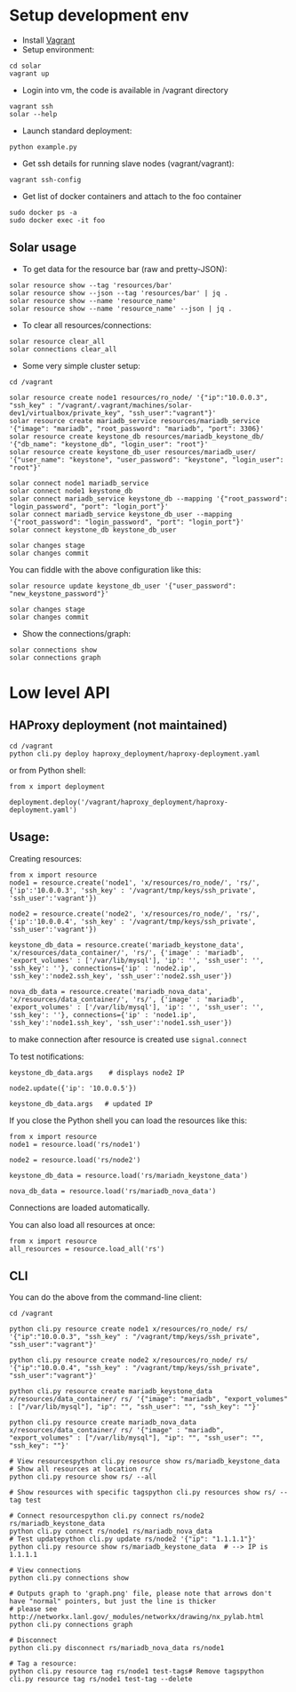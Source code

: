 # Setup development env

* Install [Vagrant](http://www.vagrantup.com/downloads.html)
* Setup environment:
```
cd solar
vagrant up
```

* Login into vm, the code is available in /vagrant directory
```
vagrant ssh
solar --help
```

* Launch standard deployment:
```
python example.py
```

* Get ssh details for running slave nodes (vagrant/vagrant):
```
vagrant ssh-config
```

* Get list of docker containers and attach to the foo container
```
sudo docker ps -a
sudo docker exec -it foo
```

## Solar usage

* To get data for the resource bar (raw and pretty-JSON):
```
solar resource show --tag 'resources/bar'
solar resource show --json --tag 'resources/bar' | jq .
solar resource show --name 'resource_name'
solar resource show --name 'resource_name' --json | jq .
```

* To clear all resources/connections:
```
solar resource clear_all
solar connections clear_all
```

* Some very simple cluster setup:
```
cd /vagrant

solar resource create node1 resources/ro_node/ '{"ip":"10.0.0.3", "ssh_key" : "/vagrant/.vagrant/machines/solar-dev1/virtualbox/private_key", "ssh_user":"vagrant"}'
solar resource create mariadb_service resources/mariadb_service '{"image": "mariadb", "root_password": "mariadb", "port": 3306}'
solar resource create keystone_db resources/mariadb_keystone_db/ '{"db_name": "keystone_db", "login_user": "root"}'
solar resource create keystone_db_user resources/mariadb_user/ '{"user_name": "keystone", "user_password": "keystone", "login_user": "root"}'

solar connect node1 mariadb_service
solar connect node1 keystone_db
solar connect mariadb_service keystone_db --mapping '{"root_password": "login_password", "port": "login_port"}'
solar connect mariadb_service keystone_db_user --mapping '{"root_password": "login_password", "port": "login_port"}'
solar connect keystone_db keystone_db_user

solar changes stage
solar changes commit
```

You can fiddle with the above configuration like this:
```
solar resource update keystone_db_user '{"user_password": "new_keystone_password"}'

solar changes stage
solar changes commit
```

* Show the connections/graph:
```
solar connections show
solar connections graph
```

# Low level API

## HAProxy deployment (not maintained)

```
cd /vagrant
python cli.py deploy haproxy_deployment/haproxy-deployment.yaml
```

or from Python shell:

```
from x import deployment

deployment.deploy('/vagrant/haproxy_deployment/haproxy-deployment.yaml')
```

## Usage:

Creating resources:

```
from x import resource
node1 = resource.create('node1', 'x/resources/ro_node/', 'rs/', {'ip':'10.0.0.3', 'ssh_key' : '/vagrant/tmp/keys/ssh_private', 'ssh_user':'vagrant'})

node2 = resource.create('node2', 'x/resources/ro_node/', 'rs/', {'ip':'10.0.0.4', 'ssh_key' : '/vagrant/tmp/keys/ssh_private', 'ssh_user':'vagrant'})

keystone_db_data = resource.create('mariadb_keystone_data', 'x/resources/data_container/', 'rs/', {'image' : 'mariadb', 'export_volumes' : ['/var/lib/mysql'], 'ip': '', 'ssh_user': '', 'ssh_key': ''}, connections={'ip' : 'node2.ip', 'ssh_key':'node2.ssh_key', 'ssh_user':'node2.ssh_user'})

nova_db_data = resource.create('mariadb_nova_data', 'x/resources/data_container/', 'rs/', {'image' : 'mariadb', 'export_volumes' : ['/var/lib/mysql'], 'ip': '', 'ssh_user': '', 'ssh_key': ''}, connections={'ip' : 'node1.ip', 'ssh_key':'node1.ssh_key', 'ssh_user':'node1.ssh_user'})
```

to make connection after resource is created use `signal.connect`

To test notifications:

```
keystone_db_data.args    # displays node2 IP

node2.update({'ip': '10.0.0.5'})

keystone_db_data.args   # updated IP
```

If you close the Python shell you can load the resources like this:

```
from x import resource
node1 = resource.load('rs/node1')

node2 = resource.load('rs/node2')

keystone_db_data = resource.load('rs/mariadn_keystone_data')

nova_db_data = resource.load('rs/mariadb_nova_data')
```

Connections are loaded automatically.


You can also load all resources at once:

```
from x import resource
all_resources = resource.load_all('rs')
```

## CLI

You can do the above from the command-line client:

```
cd /vagrant

python cli.py resource create node1 x/resources/ro_node/ rs/ '{"ip":"10.0.0.3", "ssh_key" : "/vagrant/tmp/keys/ssh_private", "ssh_user":"vagrant"}'

python cli.py resource create node2 x/resources/ro_node/ rs/ '{"ip":"10.0.0.4", "ssh_key" : "/vagrant/tmp/keys/ssh_private", "ssh_user":"vagrant"}'

python cli.py resource create mariadb_keystone_data x/resources/data_container/ rs/ '{"image": "mariadb", "export_volumes" : ["/var/lib/mysql"], "ip": "", "ssh_user": "", "ssh_key": ""}'

python cli.py resource create mariadb_nova_data x/resources/data_container/ rs/ '{"image" : "mariadb", "export_volumes" : ["/var/lib/mysql"], "ip": "", "ssh_user": "", "ssh_key": ""}'

# View resourcespython cli.py resource show rs/mariadb_keystone_data
# Show all resources at location rs/
python cli.py resource show rs/ --all

# Show resources with specific tagspython cli.py resources show rs/ --tag test

# Connect resourcespython cli.py connect rs/node2 rs/mariadb_keystone_data
python cli.py connect rs/node1 rs/mariadb_nova_data
# Test updatepython cli.py update rs/node2 '{"ip": "1.1.1.1"}'
python cli.py resource show rs/mariadb_keystone_data  # --> IP is 1.1.1.1

# View connections
python cli.py connections show

# Outputs graph to 'graph.png' file, please note that arrows don't have "normal" pointers, but just the line is thicker
# please see http://networkx.lanl.gov/_modules/networkx/drawing/nx_pylab.html
python cli.py connections graph

# Disconnect
python cli.py disconnect rs/mariadb_nova_data rs/node1

# Tag a resource:
python cli.py resource tag rs/node1 test-tags# Remove tagspython cli.py resource tag rs/node1 test-tag --delete
```
